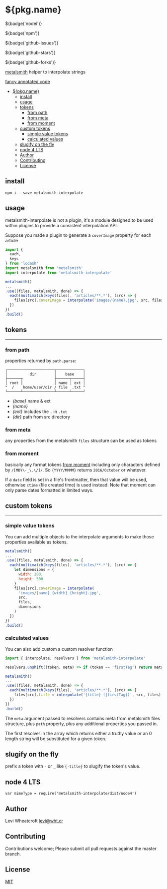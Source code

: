 # ${pkg.name}

${badge('nodei')}

${badge('npm')}

${badge('github-issues')}

${badge('github-stars')}

${badge('github-forks')}

[metalsmith](metalsmith.io) helper to interpolate strings

[fancy annotated code](https://leviwheatcroft.github.io/metalsmith-interpolate/lib/index.js.html)

<!-- TOC depthFrom:1 depthTo:6 withLinks:1 updateOnSave:1 orderedList:0 -->

- [${pkg.name}](#pkgname)
	- [install](#install)
	- [usage](#usage)
	- [tokens](#tokens)
		- [from path](#from-path)
		- [from meta](#from-meta)
		- [from moment](#from-moment)
	- [custom tokens](#custom-tokens)
		- [simple value tokens](#simple-value-tokens)
		- [calculated values](#calculated-values)
	- [slugify on the fly](#slugify-on-the-fly)
	- [node 4 LTS](#node-4-lts)
	- [Author](#author)
	- [Contributing](#contributing)
	- [License](#license)

<!-- /TOC -->


## install

`npm i --save metalsmith-interpolate`

## usage

metalsmith-interpolate is not a plugin, it's a module designed to be used within
plugins to provide a consistent interpolation API.

Suppose you made a plugin to generate a `coverImage` property for each article

```javascript
import {
  each,
  keys
} from 'lodash'
import metalsmith from 'metalsmith'
import interpolate from 'metalsmith-interpolate'

metalsmith()
...
.use((files, metalsmith, done) => {
  each(multimatch(keys(files), 'articles/**.*'), (src) => {
    files[src].coverImage = interpolate('images/{name}.jpg', src, files)
  })
})
.build()

```

## tokens
-----

### from path

properties returned by `path.parse`:

```
┌─────────────────────┬────────────┐
│          dir        │    base    │
├──────┬              ├──────┬─────┤
│ root │              │ name │ ext │
"  /    home/user/dir / file  .txt "
└──────┴──────────────┴──────┴─────┘
```


 - *{base}* name & ext
 - *{name}*
 - *{ext}* includes the `.` in `.txt`
 - *{dir}* path from src directory

### from meta

any properties from the metalsmith `files` structure can be used as tokens

### from moment

basically any format tokens
[from moment](http://momentjs.com/docs/#/displaying/) including only characters
defined by `/[MDY\-_\.\/]/`. So `{YYYY/MMMM}` returns `2016/October` or
whatever.

If a `date` field is set in a file's frontmatter, then that value will be used,
otherwise `ctime` (file created time) is used instead. Note that moment can
only parse dates formatted in limited ways.

## custom tokens
-----

### simple value tokens

You can add multiple objects to the interpolate arguments to make those
properties available as tokens.

```javascript
metalsmith()
...
.use((files, metalsmith, done) => {
  each(multimatch(keys(files), 'articles/**.*'), (src) => {
    let dimensions = {
      width: 200,
      height: 300
    }
    files[src].coverImage = interpolate(
      'images/{name}_{width}_{height}.jpg',
      src,
      files,
      dimensions
    )
  })
})
.build()
```

### calculated values

You can also add custom a custom resolver function

```javascript
import { interpolate, resolvers } from 'metalsmith-interpolate'

resolvers.unshift((token, meta) => if (token == 'firstTag') return meta.tags[0])

metalsmith()
...
.use((files, metalsmith, done) => {
  each(multimatch(keys(files), 'articles/**.*'), (src) => {
    files[src].title = interpolate('{title} ({firstTag})', src, files)
  })
})
.build()
```

The `meta` argument passed to resolvers contains meta from metalsmith files
structure, plus `path` property, plus any additional properties you passed in.

The first resolver in the array which returns either a truthy value *or* an 0
length string will be substituted for a given token.

## slugify on the fly

prefix a token with `-` or `_` like `{-title}` to slugify the token's value.

## node 4 LTS

`var mimeType = require('metalsmith-interpolate/dist/node4')`

## Author

Levi Wheatcroft <levi@wht.cr>

## Contributing

Contributions welcome; Please submit all pull requests against the master
branch.

## License

[MIT](http://opensource.org/licenses/MIT)
